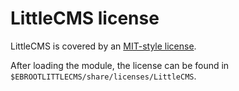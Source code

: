 # LittleCMS license

LittleCMS is covered by an [MIT-style license](https://opensource.org/license/mit).

After loading the module, the license can be found in 
`$EBROOTLITTLECMS/share/licenses/LittleCMS`.
